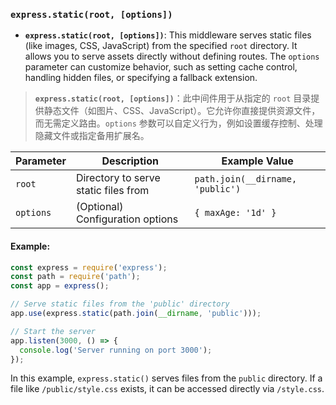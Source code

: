 ### `express.static(root, [options])`

- **`express.static(root, [options])`**: This middleware serves static files (like images, CSS, JavaScript) from the specified `root` directory. It allows you to serve assets directly without defining routes. The `options` parameter can customize behavior, such as setting cache control, handling hidden files, or specifying a fallback extension.

> **`express.static(root, [options])`**：此中间件用于从指定的 `root` 目录提供静态文件（如图片、CSS、JavaScript）。它允许你直接提供资源文件，而无需定义路由。`options` 参数可以自定义行为，例如设置缓存控制、处理隐藏文件或指定备用扩展名。

| Parameter | Description                          | Example Value                    |
| --------- | ------------------------------------ | -------------------------------- |
| `root`    | Directory to serve static files from | `path.join(__dirname, 'public')` |
| `options` | (Optional) Configuration options     | `{ maxAge: '1d' }`               |

#### Example:

```js
const express = require('express');
const path = require('path');
const app = express();

// Serve static files from the 'public' directory
app.use(express.static(path.join(__dirname, 'public')));

// Start the server
app.listen(3000, () => {
  console.log('Server running on port 3000');
});
```

 In this example, `express.static()` serves files from the `public` directory. If a file like `/public/style.css` exists, it can be accessed directly via `/style.css`.